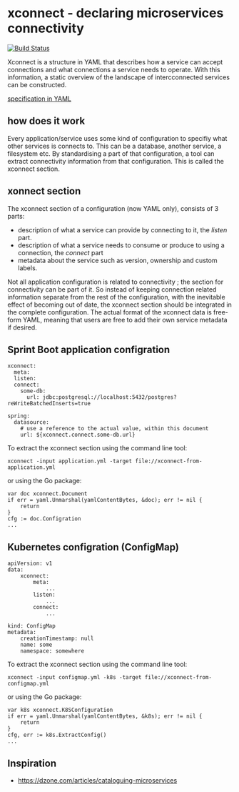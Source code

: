 # xconnect - declaring microservices connectivity

[![Build Status](https://travis-ci.org/emicklei/xconnect.png)](https://travis-ci.org/emicklei/xconnect)

Xconnect is a structure in YAML that describes how a service can accept connections and what connections a service needs to operate.
With this information, a static overview of the landscape of intercconnected services can be constructed.

[specification in YAML](https://raw.githubusercontent.com/emicklei/xconnect/master/spec-xconnect.yaml)

## how does it work

Every application/service uses some kind of configuration to specifiy what other services is connects to.
This can be a database, another service, a filesystem etc.
By standardising a part of that configuration, a tool can extract connectivity information from that configuration.
This is called the xconnect section.

## xonnect section

The xconnect section of a configuration (now YAML only), consists of 3 parts:

- description of what a service can provide by connecting to it, the *listen* part.
- description of what a service needs to consume or produce to using a connection, the *connect* part
- metadata about the service such as version, ownership and custom labels.

Not all application configuration is related to connectivity ; the section for connectivity can be part of it.
So instead of keeping connection related information separate from the rest of the configuration, with the inevitable effect of becoming out of date, the xconnect section should be integrated in the complete configuration.
The actual format of the xconnect data is free-form YAML, meaning that users are free to add their own service metadata if desired.

## Sprint Boot application configration

    xconnect:
      meta: 
      listen:
      connect:
        some-db:
          url: jdbc:postgresql://localhost:5432/postgres?reWriteBatchedInserts=true
 
    spring:
      datasource:
        # use a reference to the actual value, within this document
        url: ${xconnect.connect.some-db.url}

To extract the xconnect section using the command line tool:

    xconnect -input application.yml -target file://xconnect-from-application.yml

or using the Go package:

    var doc xconnect.Document
    if err = yaml.Unmarshal(yamlContentBytes, &doc); err != nil {
        return
    }
    cfg := doc.Configration
    ...

## Kubernetes configration (ConfigMap)

    apiVersion: v1
    data:
        xconnect:
            meta: 
                ...
            listen:
                ...
            connect:
                ...
            
    kind: ConfigMap
    metadata:
        creationTimestamp: null
        name: some
        namespace: somewhere

To extract the xconnect section using the command line tool:

    xconnect -input configmap.yml -k8s -target file://xconnect-from-configmap.yml

or using the Go package:

    var k8s xconnect.K8SConfiguration
    if err = yaml.Unmarshal(yamlContentBytes, &k8s); err != nil {
        return
    }
    cfg, err := k8s.ExtractConfig()
    ...

## Inspiration

- https://dzone.com/articles/cataloguing-microservices
